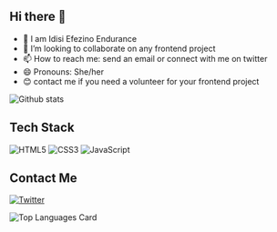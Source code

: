 ## Hi there 👋


- 🔭 I am Idisi Efezino Endurance
- 👯 I’m looking to collaborate on any frontend project
- 📫 How to reach me: send an email or connect with me on twitter
- 😄 Pronouns: She/her
- 😊 contact me if you need a volunteer for your frontend project

![Github stats](https://github-readme-stats.vercel.app/api?username=efezinoidisi&theme=highcontrast&show_icons=true&count_private=true)

## Tech Stack

![HTML5](https://img.shields.io/badge/html5-%23E34F26.svg?style=for-the-badge&logo=html5&logoColor=white)
![CSS3](https://img.shields.io/badge/css3-%231572B6.svg?style=for-the-badge&logo=css3&logoColor=white)
![JavaScript](https://img.shields.io/badge/javascript-%23323330.svg?style=for-the-badge&logo=javascript&logoColor=%23F7DF1E)


## Contact Me

[![Twitter](https://img.shields.io/badge/Twitter-%231DA1F2.svg?style=for-the-badge&logo=Twitter&logoColor=white)](https://twitter.com/_zeeknow)

![Top Languages Card](https://github-readme-stats.vercel.app/api/top-langs/?username=efezinoidisi&layout=compact)
